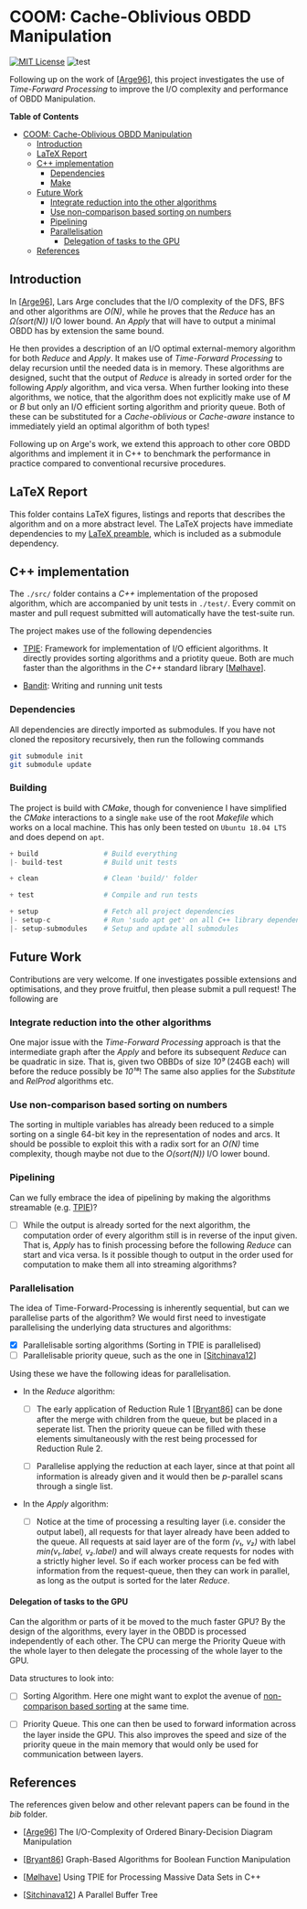 # COOM: Cache-Oblivious OBDD Manipulation
[![MIT License](https://img.shields.io/badge/license-MIT%20License-blue.svg)](LICENSE.md)
![test](https://github.com/SSoelvsten/cache-oblivious-obdd/workflows/test/badge.svg?branch=master)

Following up on the work of [[Arge96](/bib/%5Barge%5D%20IO%20Complexity%20of%20OBDD%20Manipulation.pdf)],
this project investigates the use of _Time-Forward Processing_ to improve the
I/O complexity and performance of OBDD Manipulation.

<!-- markdown-toc start - Don't edit this section. Run M-x markdown-toc-refresh-toc -->
**Table of Contents**

- [COOM: Cache-Oblivious OBDD Manipulation](#coom-cache-oblivious-obdd-manipulation)
    - [Introduction](#introduction)
    - [LaTeX Report](#latex-report)
    - [C++ implementation](#c-implementation)
        - [Dependencies](#dependencies)
        - [Make](#make)
    - [Future Work](#future-work)
        - [Integrate reduction into the other algorithms](#integrate-reduction-into-the-other-algorithms)
        - [Use non-comparison based sorting on numbers](#use-non-comparison-based-sorting-on-numbers)
        - [Pipelining](#pipelining)
        - [Parallelisation](#parallelisation)
            - [Delegation of tasks to the GPU](#delegation-of-tasks-to-the-gpu)
    - [References](#references)

<!-- markdown-toc end -->

## Introduction
In [[Arge96](/bib/%5Barge%5D%20IO%20Complexity%20of%20OBDD%20Manipulation.pdf)],
Lars Arge concludes that the I/O complexity of the DFS, BFS and other algorithms
are _O(N)_, while he proves that the _Reduce_ has an _Ω(sort(N))_ I/O lower
bound. An _Apply_ that will have to output a minimal OBDD has by extension the
same bound.

He then provides a description of an I/O optimal external-memory algorithm for
both _Reduce_ and _Apply_. It makes use of _Time-Forward Processing_ to delay
recursion until the needed data is in memory. These algorithms are designed,
sucht that the output of _Reduce_ is already in sorted order for the following
_Apply_ algorithm, and vica versa. When further looking into these algorithms,
we notice, that the algorithm does not explicitly make use of _M_ or _B_ but
only an I/O efficient sorting algorithm and priority queue. Both of these can be
substituted for a _Cache-oblivious_ or _Cache-aware_ instance to immediately
yield an optimal algorithm of both types!

Following up on Arge's work, we extend this approach to other core OBDD
algorithms and implement it in C++ to benchmark the performance in practice
compared to conventional recursive procedures.

## LaTeX Report
This folder contains LaTeX figures, listings and reports that describes the
algorithm and on a more abstract level. The LaTeX projects have immediate
dependencies to my [LaTeX preamble](https://github.com/SSoelvsten/LaTeX-Preamble_and_Examples), 
which is included as a submodule dependency.

## C++ implementation
The `./src/` folder contains a _C++_ implementation of the proposed algorithm,
which are accompanied by unit tests in `./test/`. Every commit on master and
pull request submitted will automatically have the test-suite run.

The project makes use of the following dependencies
- [TPIE](https://github.com/thomasmoelhave/tpie):
  Framework for implementation of I/O efficient algorithms. It directly provides
  sorting algorithms and a priotity queue. Both are much faster than the
  algorithms in the _C++_ standard library
  [[Mølhave](bib/%5Bm%C3%B8lhave%5D%20Using%20TPIE%20for%20processing%20massive%20data%20sets%20in%20C%2B%2B.pdf)].

- [Bandit](https://github.com/banditcpp/bandit):
  Writing and running unit tests

### Dependencies
All dependencies are directly imported as submodules. If you have not cloned the
repository recursively, then run the following commands
```bash
git submodule init
git submodule update
```

### Building
The project is build with _CMake_, though for convenience I have simplified the
_CMake_ interactions to a single `make` use of the root _Makefile_ which works
on a local machine. This has only been tested on `Ubuntu 18.04 LTS` and does
depend on `apt`.
```python
+ build                # Build everything
|- build-test          # Build unit tests

+ clean                # Clean 'build/' folder

+ test                 # Compile and run tests

+ setup                # Fetch all project dependencies
|- setup-c             # Run 'sudo apt get' on all C++ library dependencies
|- setup-submodules    # Setup and update all submodules
```

## Future Work
Contributions are very welcome. If one investigates possible extensions and
optimisations, and they prove fruitful, then please submit a pull request! The
following are

### Integrate reduction into the other algorithms
One major issue with the _Time-Forward Processing_ approach is that the
intermediate graph after the _Apply_ and before its subsequent _Reduce_ can be
quadratic in size. That is, given two OBBDs of size _10⁹_ (24GB each) will
before the reduce possibly be _10¹⁸_! The same also applies for the
_Substitute_ and _RelProd_ algorithms etc.

### Use non-comparison based sorting on numbers
The sorting in multiple variables has already been reduced to a simple sorting
on a single 64-bit key in the representation of nodes and arcs. It should be
possible to exploit this with a radix sort for an _O(N)_ time complexity, though
maybe not due to the _O(sort(N))_ I/O lower bound.

### Pipelining
Can we fully embrace the idea of pipelining by making the algorithms streamable
 (e.g. [TPIE](https://github.com/thomasmoelhave/tpie))?

- [ ] While the output is already sorted for the next algorithm, the computation
      order of every algorithm still is in reverse of the input given. That is,
      _Apply_ has to finish processing before the following _Reduce_ can start
      and vica versa. Is it possible though to output in the order used for
      computation to make them all into streaming algorithms?

### Parallelisation
The idea of Time-Forward-Processing is inherently sequential, but can we
parallelise parts of the algorithm? We would first need to investigate
parallelising the underlying data structures and algorithms:

  - [X] Parallelisable sorting algorithms (Sorting in TPIE is parallelised)
  - [ ] Parallelisable priority queue, such as the one in
        [[Sitchinava12](/bib/%5Bsitchinava%5D%20A%20Parallel%20Buffer%20Tree.pdf)]

Using these we have the following ideas for parallelisation.

- In the _Reduce_ algorithm:

  - [ ] The early application of Reduction Rule 1
        [[Bryant86](/bib/%5Bbryant%5D%20Graph-Based%20Algorithms%20for%20Boolean%20Function%20Manipulation.pdf)]
        can be done after the merge with children from the queue, but be placed
        in a seperate list. Then the priority queue can be filled with these
        elements simultaneously with the rest being processed for Reduction Rule
        2.

  - [ ] Parallelise applying the reduction at each layer, since at that
        point all information is already given and it would then be
        _p_-parallel scans through a single list.

- In the _Apply_ algorithm:

  - [ ] Notice at the time of processing a resulting layer (i.e. consider
        the output label), all requests for that layer already have been
        added to the queue. All requests at said layer are of the form _(v₁,
        v₂)_ with label _min(v₁.label, v₂.label)_ and will always create
        requests for nodes with a strictly higher level. So if each worker
        process can be fed with information from the request-queue, then
        they can work in parallel, as long as the output is sorted for the
        later _Reduce_.

#### Delegation of tasks to the GPU
Can the algorithm or parts of it be moved to the much faster GPU? By the design
of the algorithms, every layer in the OBDD is processed independently of each
other. The CPU can merge the Priority Queue with the whole layer to then
delegate the processing of the whole layer to the GPU.

Data structures to look into:

- [ ] Sorting Algorithm. Here one might want to explot the avenue of
      [non-comparison based sorting](#use-non-comparison-based-sorting-on-numbers)
      at the same time.

- [ ] Priority Queue. This one can then be used to forward information across
      the layer inside the GPU. This also improves the speed and size of the
      priority queue in the main memory that would only be used for
      communication between layers.

## References
The references given below and other relevant papers can be found in the _bib_
folder.

- [[Arge96](/bib/%5Barge%5D%20IO%20Complexity%20of%20OBDD%20Manipulation.pdf)]
  The I/O-Complexity of Ordered Binary-Decision Diagram Manipulation

- [[Bryant86](/bib/%5Bbryant%5D%20Graph-Based%20Algorithms%20for%20Boolean%20Function%20Manipulation.pdf)]
  Graph-Based Algorithms for Boolean Function Manipulation

- [[Mølhave](/bib/%5Bm%C3%B8lhave%5D%20Using%20TPIE%20for%20processing%20massive%20data%20sets%20in%20C%2B%2B.pdf)]
  Using TPIE for Processing Massive Data Sets in C++

- [[Sitchinava12](/bib/%5Bsitchinava%5D%20A%20Parallel%20Buffer%20Tree.pdf)]
  A Parallel Buffer Tree
